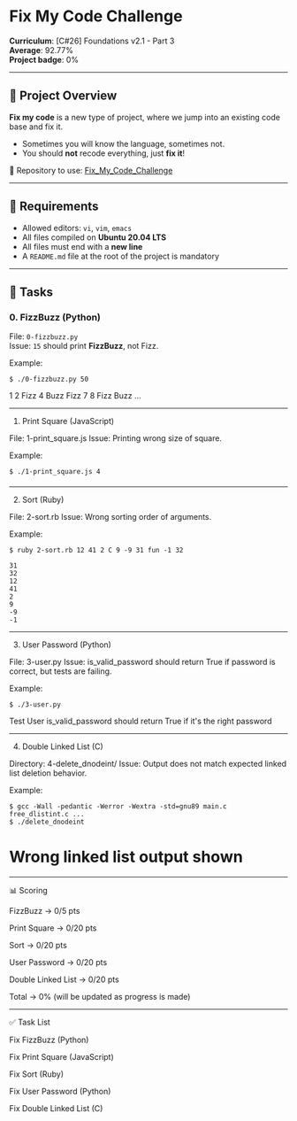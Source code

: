 # Fix My Code Challenge

**Curriculum**: [C#26] Foundations v2.1 - Part 3  
**Average**: 92.77%  
**Project badge**: 0%  

---

## 📌 Project Overview
**Fix my code** is a new type of project, where we jump into an existing code base and fix it.  
- Sometimes you will know the language, sometimes not.  
- You should **not** recode everything, just **fix it**!  

🔗 Repository to use: [Fix_My_Code_Challenge](https://github.com/Mohammed0K/holbertonschool-Fix_My_Code_Challenge)

---

## 📖 Requirements
- Allowed editors: `vi`, `vim`, `emacs`  
- All files compiled on **Ubuntu 20.04 LTS**  
- All files must end with a **new line**  
- A `README.md` file at the root of the project is mandatory  

---

## 📝 Tasks

### 0. FizzBuzz (Python)
File: `0-fizzbuzz.py`  
Issue: `15` should print **FizzBuzz**, not Fizz.  

Example:

```
$ ./0-fizzbuzz.py 50
```
1 2 Fizz 4 Buzz Fizz 7 8 Fizz Buzz ...

---

1. Print Square (JavaScript)

File: 1-print_square.js
Issue: Printing wrong size of square.

Example:
``` 
$ ./1-print_square.js 4 

```
####
####
####
####

---

2. Sort (Ruby)

File: 2-sort.rb
Issue: Wrong sorting order of arguments.

Example:
```
$ ruby 2-sort.rb 12 41 2 C 9 -9 31 fun -1 32

```
```
31
32
12
41
2
9
-9
-1
```
---

3. User Password (Python)

File: 3-user.py
Issue: is_valid_password should return True if password is correct, but tests are failing.

Example:
``` 
$ ./3-user.py 

```
Test User
is_valid_password should return True if it's the right password

---

4. Double Linked List (C)

Directory: 4-delete_dnodeint/
Issue: Output does not match expected linked list deletion behavior.

Example:
```
$ gcc -Wall -pedantic -Werror -Wextra -std=gnu89 main.c free_dlistint.c ...
$ ./delete_dnodeint

```
# Wrong linked list output shown

---

📊 Scoring

FizzBuzz → 0/5 pts

Print Square → 0/20 pts

Sort → 0/20 pts

User Password → 0/20 pts

Double Linked List → 0/20 pts

Total → 0% (will be updated as progress is made)

---

✅ Task List

 Fix FizzBuzz (Python)

 Fix Print Square (JavaScript)

 Fix Sort (Ruby)

 Fix User Password (Python)

 Fix Double Linked List (C)